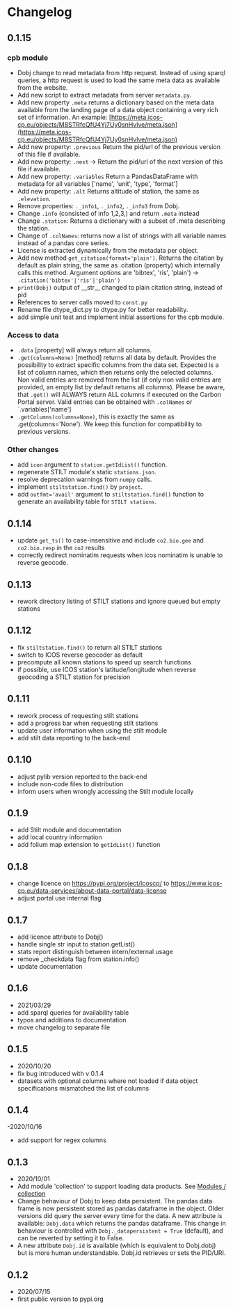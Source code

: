 # Changelog
 
## 0.1.15
### cpb module
- Dobj change to read metadata from http request. Instead of using sparql queries, a http request is used to load the same meta data as available from the website.
- Add new script to extract metadata from server `metadata.py`.
- Add new property `.meta` returns a dictionary based on the meta data available from the landing page of a data object containing a very rich set of information. An example: 
	[https://meta.icos-cp.eu/objects/M8STRfcQfU4Yj7Uy0snHvlve/meta.json](https://meta.icos-cp.eu/objects/M8STRfcQfU4Yj7Uy0snHvlve/meta.json)
- Add new property: `.previous` Return the pid/url of the previous version of this file if available.
- Add new property: `.next` -> Return the pid/url of the next version of this file if available.
- Add new property: `.variables` Return a PandasDataFrame with metadata for all variables ['name', 'unit', 'type', 'format']
- Add new property: `.alt` Returns altitude of station, the same as `.elevation`.
- Remove properties: `._info1`, `._info2`, `._info3` from Dobj.
- Change `.info` (consisted of info 1,2,3,) and return `.meta` instead
- Change `.station`: Returns a dictionary with a subset of .meta describing the station.
- Change of `.colNames`: returns now a list of strings with all variable names instead of a pandas core series.
- License is extracted dynamically from the metadata per object.
- Add new method `get_citation(format='plain')`. Returns the citation by default as plain string, the same as .citation (property) which internally calls this method.
  Argument options are 'bibtex', 'ris', 'plain') -> `.citation('bibtex'|'ris'|'plain')`
- `print(Dobj)` output of \_\_str\_\_ changed to plain citation string, instead of pid
- References to server calls moved to `const.py`
- Rename file dtype_dict.py to dtype.py for better readability.
- add simple unit test and implement initial assertions for the cpb module.

### Access to data
- `.data` [property] will always return all columns.
- `.get(columns=None)` [method] returns all data by default. Provides the possibility to extract specific columns from the data set. Expected is a list of column names, which then returns only the selected columns. Non valid entries are removed from the list (if only non valid entries are provided, an empty list by default returns all columns). Please be aware, that `.get()` will ALWAYS return ALL columns if executed on the Carbon Portal server. Valid entries can be obtained with `.colNames` or `.variables['name']
- `.getColumns(columns=None)`, this is exactly the same as .get(columns='None'). We keep this function for compatibility to previous versions.

### Other changes
- add `icon` argument to `station.getIdList()` function.
- regenerate STILT module's static `stations.json`.
- resolve deprecation warnings from `numpy` calls.
- implement `stiltstation.find()` by `project`.
- add `outfmt='avail'` argument to `stiltstation.find()` function to generate an availability table for `STILT stations`.

## 0.1.14
- update `get_ts()` to case-insensitive and include `co2.bio.gee` and `co2.bio.resp` in the 
  `co2` results
- correctly redirect nominatim requests when icos nominatim is unable to reverse geocode.

## 0.1.13
- rework directory listing of STILT stations and ignore queued but empty stations

## 0.1.12
- fix `stiltstation.find()` to return all STILT stations
- switch to ICOS reverse geocoder as default
- precompute all known stations to speed up search functions
- if possible, use ICOS station's latitude/longitude when reverse geocoding a STILT station for 
  precision

## 0.1.11
- rework process of requesting stilt stations
- add a progress bar when requesting stilt stations
- update user information when using the stilt module
- add stilt data reporting to the back-end

## 0.1.10
- adjust pylib version reported to the back-end
- include non-code files to distribution
- inform users when wrongly accessing the Stilt module locally

## 0.1.9
- add Stilt module and documentation
- add local country information
- add folium map extension to `getIdList()` function

## 0.1.8
- change licence on https://pypi.org/project/icoscp/ to https://www.icos-cp.eu/data-services/about-data-portal/data-license
- adjust portal use internal flag

## 0.1.7
- add licence attribute to Dobj()
- handle single str input to station.getList()
- stats report distinguish between intern/external usage
- remove _checkdata flag from station.info()
- update documentation

## 0.1.6
- 2021/03/29
- add sparql queries for availability table
- typos and additions to documentation
- move changelog to separate file

## 0.1.5
- 2020/10/20
- fix bug introduced with v 0.1.4
- datasets with optional columns where not loaded if data object specifications mismatched the list of columns

## 0.1.4
-2020/10/16
- add support for regex columns

## 0.1.3
- 2020/10/01
- Add module 'collection' to support loading data products. See [Modules / collection](modules.md#collection)
- Change behaviour of Dobj to keep data persistent. The pandas data frame is now persistent stored as pandas dataframe in the object. Older versions did query the server every time for the data. A new attribute is available: `Dobj.data` which returns the pandas dataframe. This change in behaviour is controlled with `Dobj._datapersistent = True` (default), and can be reverted by setting it to False. 
- A new attribute `Dobj.id` is available (which is equivalent to Dobj.dobj) but is more human understandable. Dobj.id retrieves or sets the PID/URI.

## 0.1.2
- 2020/07/15
- first public version to pypi.org




